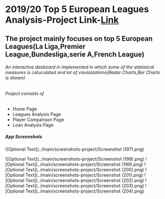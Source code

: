 # 2019/20 Top 5 European Leagues Analysis-**Project Link**-[Link](https://harikrishna19.shinyapps.io/Football_App/)

##  The project mainly focuses on top 5 European Leagues(La Liga,Premier League,Bundesliga,serie A,French League)

###### An interactive dasboard in implemented in which some of the statistical measures  is caluculated and lot of visulaizations(Radar Charts,Bar Charts is shown)

###### Project consists of 
* Home Page
* Leagues Analysis Page
* Player Comparison Page
* Loan Analysis Page

##### App Screenshots

![Optional Text](../main/screenshots-project/Screenshot (197).png)

![Optional Text](../main/screenshots-project/Screenshot (198).png)
![Optional Text](../main/screenshots-project/Screenshot (199).png)
![Optional Text](../main/screenshots-project/Screenshot (200).png)
![Optional Text](../main/screenshots-project/Screenshot (201).png)
![Optional Text](../main/screenshots-project/Screenshot (202).png)
![Optional Text](../main/screenshots-project/Screenshot (203).png)
![Optional Text](../main/screenshots-project/Screenshot (204).png)

